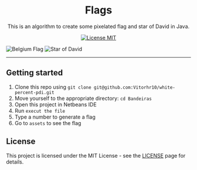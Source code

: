 <h1 align="center">
Flags
</h1>

<p align="center">This is an algorithm to create some pixelated flag and star of David in Java.</p>

<p align="center">
  <a href="https://opensource.org/licenses/MIT">
    <img src="https://img.shields.io/badge/License-MIT-blue.svg" alt="License MIT">
  </a>
</p>

<div>
  <img src="./src/assets/Bandeira_Bélgica.png" alt="Belgium Flag">
  <img src="./src/assets/Estrela_de_Davi.png" alt="Star of David">
</div>

<hr />

## Getting started

1. Clone this repo using `git clone git@github.com:Vitorhr10/white-percent-pdi.git`
2. Move yourself to the appropriate directory: `cd Bandeiras`
3. Open this project in Netbeans IDE
4. Run `execut the file`
5. Type a number to generate a flag
6. Go to `assets` to see the flag

## License

This project is licensed under the MIT License - see the [LICENSE](https://opensource.org/licenses/MIT) page for details.